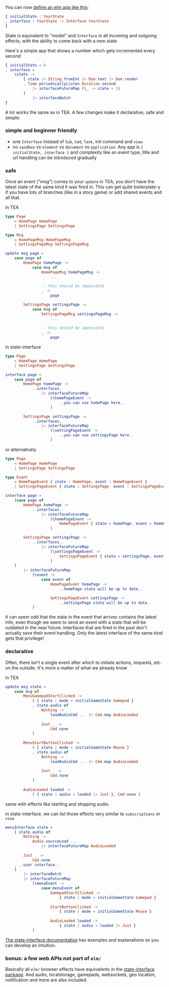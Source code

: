 You can now [define an elm app like this](https://dark.elm.dmy.fr/packages/lue-bird/elm-state-interface/latest/):
```elm
{ initialState : YourState
, interface : YourState -> Interface YourState
}
```

State is equivalent to "model" and `Interface` is all incoming and outgoing effects,
with the ability to come back with a new state.

Here's a simple app that shows a number which gets incremented every second
```elm
{ initialState = 0
, interface =
    \state ->
        [ state |> String.fromInt |> Dom.text |> Dom.render
        , Time.periodicallyListen Duration.second
            |> interfaceFutureMap (\_ -> state + 1)
        ]
            |> interfaceBatch
}
```

A lot works the same as in TEA. A few changes make it declarative, safe and simple:

### simple and beginner friendly
  - one `Interface` instead of `Sub`, `Cmd`, `Task`, init command and `view` 
  - no `sandbox` vs `element` vs `document` vs `application`. Any app is `{ initialState, interface }` and complexity like an event type, title and url handling can be introduced gradually

### safe
Once an event ("msg") comes to your `update` in TEA, you don't have the latest state of the same kind it was fired in.
This can get quite boilerplate-y if you have lots of branches (like in a story game) or add shared events and all that.

in TEA
```elm
type Page
    = HomePage HomePage
    | SettingsPage SettingsPage

type Msg
    = HomePageMsg HomePageMsg
    | SettingsPageMsg SettingsPageMsg

update msg page =
    case page of
        HomePage homePage ->
            case msg of
                HomePageMsg homePageMsg ->
                    ...
                
                -- this should be impossible
                _ ->
                    page

        SettingsPage settingsPage ->
            case msg of
                SettingsPageMsg settingsPageMsg ->
                    ...
                
                -- this should be impossible
                _ ->
                    page
```
in state-interface
```elm
type Page
    = HomePage HomePage
    | SettingsPage SettingsPage

interface page =
    case page of
        HomePage homePage ->
            ..interfaces..
                |> interfaceFutureMap
                    (\homePageEvent ->
                        ..you can use homePage here..
                    )

        SettingsPage settingsPage ->
            ..interfaces..
                |> interfaceFutureMap
                    (\settingPageEvent ->
                        ..you can use settingsPage here..
                    )
```
or alternatively
```elm
type Page
    = HomePage HomePage
    | SettingsPage SettingsPage

type Event
    = HomePageEvent { state : HomePage, event : HomePageEvent }
    | SettingsPageEvent { state : SettingsPage, event : SettingsPageEvent }

interface page =
    (case page of
        HomePage homePage ->
            ..interfaces..
                |> interfaceFutureMap
                    (\homePageEvent ->
                        HomePageEvent { state = homePage, event = homePageEvent }
                    )

        SettingsPage settingsPage ->
            ..interfaces..
                |> interfaceFutureMap
                    (\settingsPageEvent ->
                        SettingsPageEvent { state = settingsPage, event = settingsPageEvent }
                    )
    )
        |> interfaceFutureMap
            (\event ->
                case event of
                    HomePageEvent homePage ->
                        ..homePage.state will be up to date..

                    SettingsPageEvent settingsPage ->
                        ..settingsPage.state will be up to date..
            )
```
It can seem odd that the state in the event that arrives contains the latest info, even though we seem to send an event with a state that will be outdated in the near future.
Interfaces that are fired in the past don't actually save their event handling.
Only the latest interface of the same kind gets that privilege!

### declarative
Often, there isn't a single event after which to initiate actions, requests, etc. on the outside. It's more a matter of what we already know

in TEA
```elm
update msg state =
    case msg of
        MenuGamepadStartClicked ->
            ( { state | mode = initialGameState Gamepad }
            , state.audio of
                Nothing ->
                    loadAudioCmd ... |> Cmd.map AudioLoaded
                
                Just _ ->
                    Cmd.none
            )
        
        MenuStartButtonClicked ->
            ( { state | mode = initialGameState Mouse }
            , state.audio of
                Nothing ->
                    loadAudioCmd ... |> Cmd.map AudioLoaded
                
                Just _ ->
                    Cmd.none
            )
        
        AudioLoaded loaded ->
            ( { state | audio = loaded |> Just }, Cmd.none )
```
same with effects like starting and stopping audio.

in state-interface, we can list those effects very similar to `subscriptions` or `view`
```elm
menuInterface state =
    [ state.audio of
        Nothing ->
            Audio.sourceLoad ...
                |> interfaceFutureMap AudioLoaded
                
        Just _ ->
            Cmd.none
    , ..user interface..
    ]
        |> interfaceBatch
        |> interfaceFutureMap
            (\menuEvent ->
                case menuEvent of
                    GamepadStartClicked ->
                        { state | mode = initialGameState Gamepad }
                    
                    StartButtonClicked ->
                        { state | mode = initialGameState Mouse }
                    
                    AudioLoaded loaded ->
                        { state | audio = loaded |> Just }
            )
```
[The state-interface documentation](https://dark.elm.dmy.fr/packages/lue-bird/elm-state-interface/latest/) has examples and explanations so you can develop an intuition.

### bonus: a few web APIs not part of `elm/`
Basically all `elm/` browser effects have equivalents in the [state-interface package](https://dark.elm.dmy.fr/packages/lue-bird/elm-state-interface/latest/).
And audio, localstorage, gamepads, websockets, geo location, notification and more are also included.
